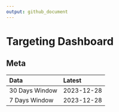 ```yaml
---
output: github_document
---
```


# Targeting Dashboard



## Meta


|Data           |Latest     |
|:--------------|:----------|
|30 Days Window |2023-12-28 |
|7 Days Window  |2023-12-28 |
